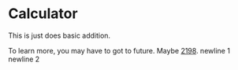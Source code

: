 # Calculator

This is just does basic addition.

To learn more, you may have to got to future. Maybe [2198](https://xkcd.com/2198).
newline 1
newline 2
